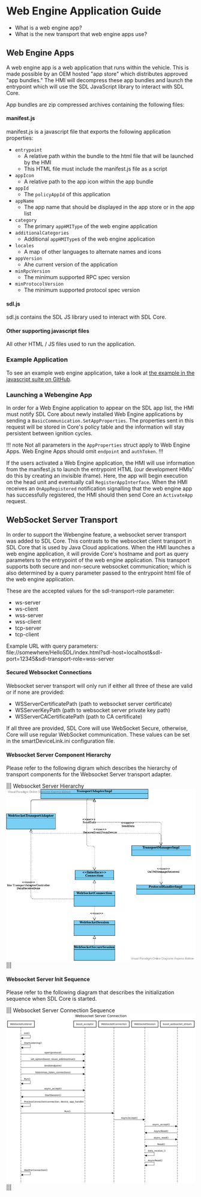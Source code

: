 # Web Engine Application Guide

- What is a web engine app?
- What is the new transport that web engine apps use?

## Web Engine Apps

A web engine app is a web application that runs within the vehicle. This is made possible by an OEM hosted "app store" which distributes approved "app bundles." The HMI will decompress these app bundles and launch the entrypoint which will use the SDL JavaScript library to interact with SDL Core.

App bundles are zip compressed archives containing the following files:

#### manifest.js
manifest.js is a javascript file that exports the following application properties:

- `entrypoint`
    - A relative path within the bundle to the html file that will be launched by the HMI
    - This HTML file must include the manifest.js file as a script
- `appIcon`
    - A relative path to the app icon within the app bundle
- `appId`
    - The `policyAppId` of this application
- `appName`
    - The app name that should be displayed in the app store or in the app list
- `category`
    - The primary `appHMIType` of the web engine application
- `additionalCategories`
    - Additional `appHMIType`s of the web engine application
- `locales`
    - A map of other languages to alternate names and icons
- `appVersion`
    - Ahe current version of the application
- `minRpcVersion`
    - The minimum supported RPC spec version
- `minProtocolVersion`
    - The minimum supported protocol spec version

#### sdl.js
sdl.js contains the SDL JS library used to interact with SDL Core.

#### Other supporting javascript files
All other HTML / JS files used to run the application.

### Example Application

To see an example web engine application, take a look at [the example in the javascript suite on GitHub](https://github.com/smartdevicelink/sdl_javascript_suite/tree/develop/examples/webengine/hello-sdl).

### Launching a Webengine App

In order for a Web Engine application to appear on the SDL app list, the HMI must notify SDL Core about newly installed Web Engine applications by sending a `BasicCommunication.SetAppProperties`. The properties sent in this request will be stored in Core's policy table and the information will stay persistent between ignition cycles. 

!!! note
Not all parameters in the `AppProperties` struct apply to Web Engine Apps. Web Engine Apps should omit `endpoint` and `authToken`.
!!!

If the users activated a Web Engine application, the HMI will use information from the manifest.js to launch the entrypoint HTML (our development HMIs' do this by creating an invisible iframe). Here, the app will begin execution on the head unit and eventually call `RegisterAppInterface`. When the HMI receives an `OnAppRegistered` notification signalling that the web engine app has successfully registered, the HMI should then send Core an `ActivateApp` request.

## WebSocket Server Transport

In order to support the Webengine feature, a websocket server transport was added to SDL Core. This contrasts to the websocket client transport in SDL Core that is used by Java Cloud applications. When the HMI launches a web engine application, it will provide Core's hostname and port as query parameters to the entrypoint of the web engine application. This transport supports both secure and non-secure websocket communication; which is also determined by a query parameter passed to the entrypoint html file of the web engine application.

These are the accepted values for the sdl-transport-role parameter:
- ws-server
- ws-client
- wss-server
- wss-client
- tcp-server
- tcp-client

Example URL with query parameters: file://somewhere/HelloSDL/index.html?sdl-host=localhost&sdl-port=12345&sdl-transport-role=wss-server

#### Secured Websocket Connections

Websocket server transport will only run if either all three of these are valid or if none are provided:
- WSServerCertificatePath (path to websocket server certificate)
- WSServerKeyPath (path to websocket server private key path)
- WSServerCACertificatePath (path to CA certificate)

If all three are provided, SDL Core will use WebSocket Secure, otherwise, Core will use regular WebSocket communication. These values can be set in the smartDeviceLink.ini configuration file.

#### Websocket Server Component Hierarchy

Please refer to the following digram which describes the hierarchy of transport components for the Websocket Server transport adapter.

|||
Websocket Server Hierarchy
![TM](./assets/WES_classes.png)
|||

#### Websocket Server Init Sequence

Please refer to the following diagram that describes the initialization sequence when SDL Core is started.

|||
Websocket Server Connection Sequence
![TM](./assets/WES_sequence.png)
|||




